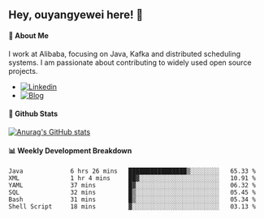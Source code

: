 ## Hey, ouyangyewei here! :wave:

#### :rocket: About Me
I work at Alibaba, focusing on Java, Kafka and distributed scheduling systems. I am passionate about contributing to widely used open source projects.

- [![Linkedin](https://img.shields.io/badge/LinkedIn-ouyangyewei-blue)](https://www.linkedin.com/in/ouyangyewei/)
- [![Blog](https://img.shields.io/badge/Blog-yeweiouyang-orange)](https://blog.csdn.net/yeweiouyang)

#### :star2: Github Stats
[![Anurag's GitHub stats](https://github-readme-stats.vercel.app/api?username=ouyangyewei&show_icons=true&cache_seconds=3600&theme=tokyonight)](https://github.com/anuraghazra/github-readme-stats)

#### :bar_chart: Weekly Development Breakdown
<!--START_SECTION:waka-->

```text
Java             6 hrs 26 mins   ████████████████▒░░░░░░░░   65.33 %
XML              1 hr 4 mins     ██▓░░░░░░░░░░░░░░░░░░░░░░   10.91 %
YAML             37 mins         █▓░░░░░░░░░░░░░░░░░░░░░░░   06.32 %
SQL              32 mins         █▒░░░░░░░░░░░░░░░░░░░░░░░   05.45 %
Bash             31 mins         █▒░░░░░░░░░░░░░░░░░░░░░░░   05.34 %
Shell Script     18 mins         ▓░░░░░░░░░░░░░░░░░░░░░░░░   03.13 %
```

<!--END_SECTION:waka-->
